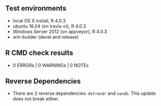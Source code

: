 ## Test environments
* local OS X install, R 4.0.3
* ubuntu 16.04 (on travis-ci), R 4.0.3
* Windows Server 2012 (on appveyor), R 4.0.3
* win-builder (devel and release)

## R CMD check results
* 0 ERRORs | 0 WARNINGs | 0 NOTEs

## Reverse Dependencies
* There are 2 reverse dependencies: `detrendr` and `nandb`. This update does not break either.
